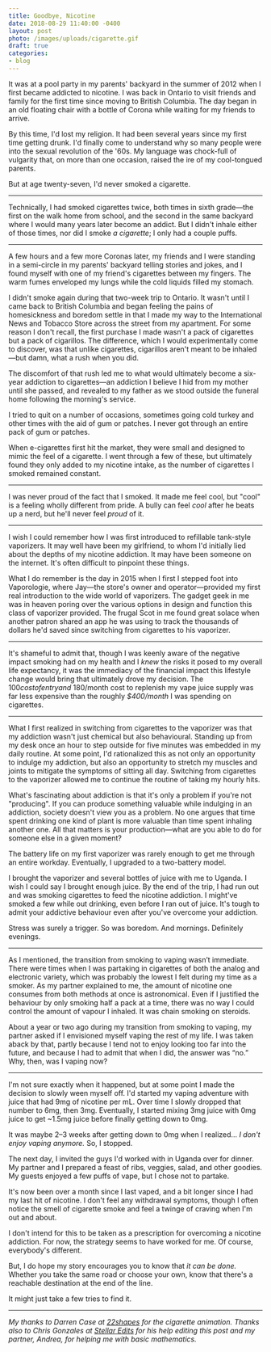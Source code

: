```yaml
---
title: Goodbye, Nicotine
date: 2018-08-29 11:40:00 -0400
layout: post
photo: /images/uploads/cigarette.gif
draft: true
categories:
- blog
---
```


<style>

  .post__photo--cigarette-gif {
    background: #ffcc01;
  }

</style>

It was at a pool party in my parents' backyard in the summer of 2012 when I first became addicted to nicotine. I was back in Ontario to visit friends and family for the first time since moving to British Columbia. The day began in an old floating chair with a bottle of Corona while waiting for my friends to arrive.

By this time, I'd lost my religion. It had been several years since my first time getting drunk. I'd finally come to understand why so many people were into the sexual revolution of the '60s. My language was chock-full of vulgarity that, on more than one occasion, raised the ire of my cool-tongued parents.

But at age twenty-seven, I'd never smoked a cigarette.

---

Technically, I had smoked cigarettes twice, both times in sixth grade—the first on the walk home from school, and the second in the same backyard where I would many years later become an addict. But I didn't inhale either of those times, nor did I smoke _a cigarette_; I only had a couple puffs.

---

A few hours and a few more Coronas later, my friends and I were standing in a semi-circle in my parents' backyard telling stories and jokes, and I found myself with one of my friend's cigarettes between my fingers. The warm fumes enveloped my lungs while the cold liquids filled my stomach.

I didn't smoke again during that two-week trip to Ontario. It wasn't until I came back to British Columbia and began feeling the pains of homesickness and boredom settle in that I made my way to the International News and Tobacco Store across the street from my apartment. For some reason I don't recall, the first purchase I made wasn't a pack of cigarettes but a pack of cigarillos. The difference, which I would experimentally come to discover, was that unlike cigarettes, cigarillos aren't meant to be inhaled—but damn, what a rush when you did.

The discomfort of that rush led me to what would ultimately become a six-year addiction to cigarettes—an addiction I believe I hid from my mother until she passed, and revealed to my father as we stood outside the funeral home following the morning's service.

I tried to quit on a number of occasions, sometimes going cold turkey and other times with the aid of gum or patches. I never got through an entire pack of gum or patches.

When e-cigarettes first hit the market, they were small and designed to mimic the feel of a cigarette. I went through a few of these, but ultimately found they only added to my nicotine intake, as the number of cigarettes I smoked remained constant.

---

I was never proud of the fact that I smoked. It made me feel cool, but "cool" is a feeling wholly different from pride. A bully can feel _cool_ after he beats up a nerd, but he'll never feel _proud_ of it.

---

I wish I could remember how I was first introduced to refillable tank-style vaporizers. It may well have been my girlfriend, to whom I'd initially lied about the depths of my nicotine addiction. It may have been someone on the internet. It's often difficult to pinpoint these things.

What I do remember is the day in 2015 when I first I stepped foot into Vaporologie, where Jay—the store's owner and operator—provided my first real introduction to the wide world of vaporizers. The gadget geek in me was in heaven poring over the various options in design and function this class of vaporizer provided. The frugal Scot in me found great solace when another patron shared an app he was using to track the thousands of dollars he'd saved since switching from cigarettes to his vaporizer.

---

It's shameful to admit that, though I was keenly aware of the negative impact smoking had on my health and I _knew_ the risks it posed to my overall life expectancy, it was the immediacy of the financial impact this lifestyle change would bring that ultimately drove my decision. The $100 cost of entry and ~$180/month cost to replenish my vape juice supply was far less expensive than the roughly _$400/month_ I was spending on cigarettes.

---

What I first realized in switching from cigarettes to the vaporizer was that my addiction wasn't just chemical but also behavioural. Standing up from my desk once an hour to step outside for five minutes was embedded in my daily routine. At some point, I'd rationalized this as not only an opportunity to indulge my addiction, but also an opportunity to stretch my muscles and joints to mitigate the symptoms of sitting all day. Switching from cigarettes to the vaporizer allowed me to continue the routine of taking my hourly hits.

What's fascinating about addiction is that it's only a problem if you're not "producing". If you can produce something valuable while indulging in an addiction, society doesn't view you as a problem. No one argues that time spent drinking one kind of plant is more valuable than time spent inhaling another one. All that matters is your production—what are you able to do for someone else in a given moment?

The battery life on my first vaporizer was rarely enough to get me through an entire workday. Eventually, I upgraded to a two-battery model. 

I brought the vaporizer and several bottles of juice with me to Uganda. I wish I could say I brought enough juice. By the end of the trip, I had run out and was smoking cigarettes to feed the nicotine addiction. I might've smoked a few while out drinking, even before I ran out of juice. It's tough to admit your addictive behaviour even after you've overcome your addiction.

Stress was surely a trigger. So was boredom. And mornings. Definitely evenings.

---

As I mentioned, the transition from smoking to vaping wasn’t immediate. There were times when I was partaking in cigarettes of both the analog and electronic variety, which was probably the lowest I felt during my time as a smoker. As my partner explained to me, the amount of nicotine one consumes from both methods at once is astronomical. Even if I justified the behaviour by only smoking half a pack at a time, there was no way I could control the amount of vapour I inhaled. It was chain smoking on steroids.

About a year or two ago during my transition from smoking to vaping, my partner asked if I envisioned myself vaping the rest of my life. I was taken aback by that, partly because I tend not to enjoy looking too far into the future, and because I had to admit that when I did, the answer was “no.” Why, then, was I vaping now?

---

I'm not sure exactly when it happened, but at some point I made the decision to slowly ween myself off. I'd started my vaping adventure with juice that had 9mg of nicotine per mL. Over time I slowly dropped that number to 6mg, then 3mg. Eventually, I started mixing 3mg juice with 0mg juice to get ~1.5mg juice before finally getting down to 0mg.

It was maybe 2–3 weeks after getting down to 0mg when I realized… _I don't enjoy vaping anymore._ So, I stopped.

The next day, I invited the guys I'd worked with in Uganda over for dinner. My partner and I prepared a feast of ribs, veggies, salad, and other goodies. My guests enjoyed a few puffs of vape, but I chose not to partake.

It's now been over a month since I last vaped, and a bit longer since I had my last hit of nicotine. I don't feel any withdrawal symptoms, though I often notice the smell of cigarette smoke and feel a twinge of craving when I'm out and about.

I don't intend for this to be taken as a prescription for overcoming a nicotine addiction. For now, the strategy seems to have worked for me. Of course, everybody's different.

But, I do hope my story encourages you to know that _it can be done._ Whether you take the same road or choose your own, know that there's a reachable destination at the end of the line.

It might just take a few tries to find it.

---

_My thanks to Darren Case at [22shapes](https://www.22shapes.com/) for the cigarette animation. Thanks also to Chris Gonzales at [Stellar Edits](http://www.stellaredits.com) for his help editing this post and my partner, Andrea, for helping me with basic mathematics._